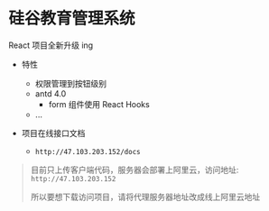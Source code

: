 # 硅谷教育管理系统

React 项目全新升级 ing

- 特性

  - 权限管理到按钮级别
  - antd 4.0
    - form 组件使用 React Hooks
  - ...

- 项目在线接口文档
  - `http://47.103.203.152/docs`

> 目前只上传客户端代码，服务器会部署上阿里云，访问地址: `http://47.103.203.152`
>
> 所以要想下载访问项目，请将代理服务器地址改成线上阿里云地址
